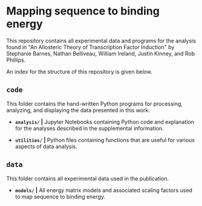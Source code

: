 # Mapping sequence to binding energy

This repository contains all experimental data and programs for the analysis found in "An Allosteric Theory of Transcription Factor Induction" by Stephanie Barnes, Nathan Belliveau, William Ireland, Justin Kinney, and Rob Phillips. 

An index for the structure of this repository is given below.

## `code`
This folder contains the hand-written Python programs for processing,
analyzing, and displaying the data presented in this work.

* **`analysis/` \|** Jupyter Notebooks containing Python code and explanation
    for the analyses described in the supplemental information.
    
* **`utilities/` \|** Python files containing functions that are useful for 
    various aspects of data analysis. 
    
## `data`
This folder contains all experimental data used in the publication.

* **`models/` \|** All energy matrix models and associated 
    scaling factors used to map sequence to binding energy. 
